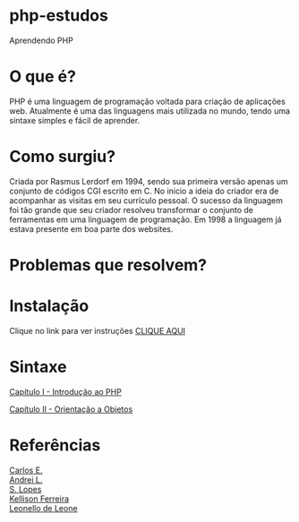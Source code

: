 # php-estudos
Aprendendo PHP

# O que é?

PHP é uma linguagem de programação voltada para criação de aplicações web. Atualmente é uma das linguagens mais utilizada no mundo, tendo uma sintaxe simples e fácil de aprender.

# Como surgiu?

Criada por Rasmus Lerdorf em 1994, sendo sua primeira versão apenas um conjunto de códigos CGI escrito em C. No inicio a ideia do criador era de acompanhar as visitas em seu currículo pessoal. O sucesso da linguagem foi tão grande que seu criador resolveu transformar o conjunto de ferramentas em uma linguagem de programação. Em 1998 a linguagem já estava presente em boa parte dos websites.

# Problemas que resolvem?

# Instalação

Clique no link para ver instruções [CLIQUE AQUI](https://github.com/Havyner/php-estudos/blob/master/INSTALACAO.md)

# Sintaxe
[Capítulo I - Introdução ao PHP](https://github.com/Havyner/php-estudos/blob/master/capitulo-1.md)

[Capítulo II - Orientação a Objetos](https://github.com/Havyner/php-estudos/blob/master/capitulo-2.md)

# Referências

[Carlos E.](https://www.hostinger.com.br/tutoriais/o-que-e-php-guia-basico/#O-Que-e-PHP)
</br>
[Andrei L.](https://www.weblink.com.br/blog/php/o-que-e-php-conheca/)
</br>
[S. Lopes](https://www.oficinadanet.com.br/artigo/659/o_que_e_php)
</br>
[Kellison Ferreira](https://rockcontent.com/blog/o-que-e-php/#oque)
</br>
[Leonello de Leone](https://becode.com.br/o-que-e-php/)